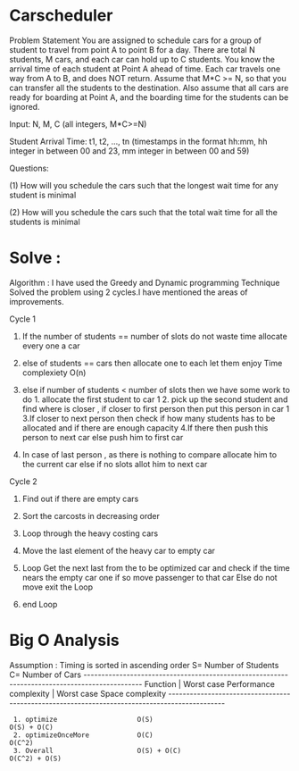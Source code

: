 # Carscheduler

Problem Statement
You are assigned to schedule cars for a group of student to travel from point A to point B for a day. There are total N students, M cars, and each car can hold up to C students. You know the arrival time of each student at Point A ahead of time. Each car travels one way from A to B, and does NOT return. Assume that M*C >= N, so that you can transfer all the students to the destination. Also assume that all cars are ready for boarding at Point A, and the boarding time for the students can be ignored.

Input: N, M, C (all integers, M*C>=N)

Student Arrival Time: t1, t2, …, tn (timestamps in the format hh:mm, hh integer in between 00 and 23, mm integer in between 00 and 59)

Questions: 

  (1) How will you schedule the cars such that the longest wait time for any student is minimal

  (2) How will you schedule the cars such that the total wait time for all the students is minimal
  
  
  
  # Solve :
  
  Algorithm : I have used the Greedy and Dynamic programming Technique 
  Solved the problem using 2 cycles.I have mentioned the areas of improvements.
  
  Cycle 1 
  1.  If the number of students == number of slots do not waste time allocate every one a car

  2. else of students == cars then allocate one to each let them enjoy Time complexiety O(n)

  3. else if number of students < number of slots then we have some work to do
             1. allocate the first student to car 1
             2. pick up the second student and find where is closer , if closer to first person then put this person in car 1
             3.If closer to next person then check if how many students has to be allocated and if there are enough capacity
             4.If there then push this person to next car else push him to first car
  4. In case of last person , as there is nothing to compare allocate him to the current car else if no slots allot him to next car
  
  
  Cycle 2
  1.  Find out if there are empty cars
  
  2.  Sort the carcosts in decreasing order
  
  3.  Loop through the heavy costing cars
  4.  Move the last element of the heavy car  to empty car
  5.  Loop
        Get the next last from the to be optimized car and check if the time nears the empty car one if so move passenger to that car
        Else do not move exit the Loop
  6.  end Loop
  
  # Big O Analysis 
  
   Assumption : Timing is sorted in ascending order
        S=  Number of Students
        C=  Number of Cars
        ----------------------------------------------------------------------------------------------
        Function          |     Worst case Performance complexity  |    Worst case  Space complexity
        ----------------------------------------------------------------------------------------------

     1. optimize                    O(S)                                O(S) + O(C)
     2. optimizeOnceMore            O(C)                                O(C^2)
     3. Overall                     O(S) + O(C)                         O(C^2) + O(S)
  
  
  
  
